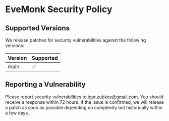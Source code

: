 # EveMonk Security Policy

## Supported Versions

We release patches for security vulnerabilities against the following versions:

| Version | Supported          |
|---------| ------------------ |
| main    | :white_check_mark: |

## Reporting a Vulnerability

Please report security vulnerabilities to igor.zubkov@gmail.com. You should
receive a response within 72 hours. If the issue is confirmed, we will release
a patch as soon as possible depending on complexity but historically within a
few days.
